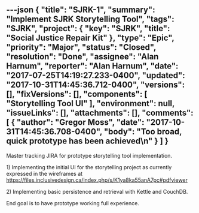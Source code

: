 ---json
{
  "title": "SJRK-1",
  "summary": "Implement SJRK Storytelling Tool",
  "tags": "SJRK",
  "project": {
    "key": "SJRK",
    "title": "Social Justice Repair Kit"
  },
  "type": "Epic",
  "priority": "Major",
  "status": "Closed",
  "resolution": "Done",
  "assignee": "Alan Harnum",
  "reporter": "Alan Harnum",
  "date": "2017-07-25T14:19:27.233-0400",
  "updated": "2017-10-31T14:45:36.712-0400",
  "versions": [],
  "fixVersions": [],
  "components": [
    "Storytelling Tool UI"
  ],
  "environment": null,
  "issueLinks": [],
  "attachments": [],
  "comments": [
    {
      "author": "Gregor Moss",
      "date": "2017-10-31T14:45:36.708-0400",
      "body": "Too broad, quick prototype has been achieved\n"
    }
  ]
}
---
Master tracking JIRA for prototype storytelling tool implementation.

1\) Implementing the initial UI for the storytelling project as currently expressed in the wireframes at <https://files.inclusivedesign.ca/index.php/s/K1ya8ka55anA7pc#pdfviewer>

2\) Implementing basic persistence and retrieval with Kettle and CouchDB.

End goal is to have prototype working full experience.

        